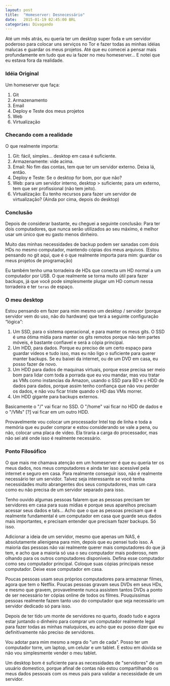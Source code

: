 ```yaml
---
layout: post
title:  "Homeserver: Desnecessário"
date:   2015-01-19 02:45:00 BRL
categories: Divagando
---
```


Até um mês atrás, eu queria ter um desktop super foda e um servidor poderoso para colocar uns serviços no Tor e fazer todas as minhas idéias malucas e guardar os meus projetos. Até que eu comecei a pensar mais profundamente em tudo que eu ia fazer no meu homeserver... E notei que eu estava fora da realidade.

### Idéia Original

Um homeserver que faça:

1. Git
1. Armazenamento
1. Email
1. Deploy e Teste dos meus projetos
1. Web
1. Virtualização

### Checando com a realidade

O que realmente importa:

1. Git: fácil, simples... desktop em casa é suficiente.
1. Armazenamente: vide acima.
1. Email: No fim das contas, tem que ter um servidor externo. Deixa lá, então.
1. Deploy e Teste: Se o desktop for bom, por que não?
1. Web: para um servidor interno, desktop > suficiente; para um externo, tem que ser profissional (não tem jeito).
1. Virtualização: Eu tenho recursos para fazer um servidor de virtualização? (Ainda por cima, depois do desktop)

### Conclusão

Depois de considerar bastante, eu cheguei a seguinte conclusão: Para ter dois computadores, que nunca serão utilizados ao seu máximo, é melhor usar um único que eu gasto menos dinheiro.

Muito das minhas necessidades de backup podem ser sanadas com dois HDs no mesmo computador, mantendo cópias dos meus arquivos. (Estou pensando no git aqui, que é o que realmente importa para mim: guardar os meus projetos de programação)

Eu também tenho uma torradeira de HDs que conecta um HD normal a um computador por USB. O que realmente se torna muito útil para fazer backups, já que você pode simplesmente plugar um HD comum nessa torradeira e ter `teras` de espaço.

### O meu desktop

Estou pensando em fazer para mim mesmo um desktop / servidor (porque servidor vem do uso, não do hardware) que terá a seguinte configuração <q>lógica</q>:

1. Um SSD, para o sistema operacional, e para manter os meus gits. O SSD é uma ótima mídia para manter os gits remotos porque não tem partes móveis, é bastante confiavel e será a cópia principal.
1. Um HDD, para dados. Porque eu preciso de um certo espaço para guardar vídeos e tudo isso, mas eu não ligo o suficiente para querer manter backups. Se eu baixei da internet, ou de um DVD em casa, eu posso fazer de novo.
1. Um HDD para dados de maquinas virtuais, porque esse precisa ser meio bom para lidar com toda a porrada que eu vou mandar, mas vou tratar as VMs como instancias da Amazon, usando o SSD para BD e o HDD de dados para dados, porque assim tenho confiança que não vou perder os dados, e não vou ficar triste quando o HD das VMs morrer.
1. Um HDD gigante para backups externos.

Basicamente o "/" vai ficar no SSD. O "/home" vai ficar no HDD de dados e o "/VMs" [?] vai ficar em um outro HDD.

Provavelmente vou colocar um processador Intel top de linha e toda a memória que eu puder comprar e estou considerando se vale a pena, ou não, colocar uma placa de video. Ela tiraria a carga do processador, mas não sei até onde isso é realmente necessário.

### Ponto Filosófico

O que mais me chamava atenção em um homeserver é que eu queria ter os meus dados, nos meus computadores e ainda ter isso acessível pela internet e seguro em casa. Para realmente conseguir isso, não é realmente necessário ter um servidor. Talvez seja interessante se você tenha necessidades muito abrangentes dos seus computadores, mas um cara como eu não precisa de um servidor separado para isso.

Tenho ouvido algumas pessoas falarem que as pessoas precisam ter servidores em casa para suas mídias e porque seus aparelhos precisam acessar seus dados e tals... Acho que o que as pessoas precisam que é realmente fundamental é um computador em casa que guarde seus dados mais importantes, e precisam entender que precisam fazer backups. Só isso.

Adicionar a ideia de um servidor, mesmo que apenas um NAS, é absolutamente alienigena para mim, depois que eu pensei tudo isso. A maioria das pessoas não vai realmente querer mais computadores do que já tem, e acho que a maioria só usa o seu computador mais poderoso, nem olhando para os outros computadores disponíveis. Defina esse computador como seu computador principal. Coloque suas cópias principais nesse computador. Deixe esse computador em casa.

Poucas pessoas usam seus próprios computadores para armazenar filmes, agora que tem o Netflix. Poucas pessoas gravam seus DVDs em seus HDs, e mesmo que gravem, provavelmente nunca assistem tantos DVDs a ponto de ser necessário ter cópias online de todos os filmes. Pouquissimas pessoas realmente fazem tanto uso do computador que seja necessário um servidor dedicado só para isso.

Depois de ter tido um monte de servidores no quarto, doado tudo e agora estar juntando o dinheiro para comprar um computador realmente legal para fazer todas as minhas maluquices, eu acho que eu posso dizer que eu definitivamente não preciso de servidores.

Vou adotar para mim mesmo a regra do "um de cada". Posso ter um computador torre, um laptop, um celular e um tablet. E estou em dúvida se não vou simplesmente vender o meu tablet.

Um desktop bom é suficiente para as necessidades de "servidores" de um usuário domestico, porque afinal de contas não estou compartilhando os meus dados pessoais com os meus pais para validar a necessidade de um servidor.